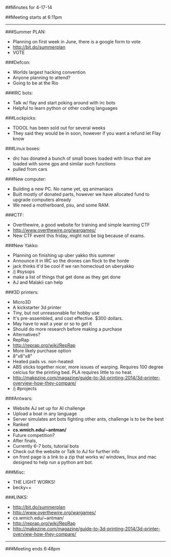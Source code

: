 ##Minutes for 4-17-14

##Meeting starts at 6:11pm

- - - 

###Summer PLAN:
* Planning on first week in June, there is a google form to vote
 * http://bit.do/summerplan
* VOTE

###Defcon:
* Worlds largest hacking convention
* Anyone planning to attend?
* Going to be at the Rio

###IRC bots:
* Talk w/ flay and start poking around with irc bots 
* Helpful to learn python or other coding languages

###Lockpicks:
* TOOOL has been sold out for several weeks
* They said they would be in soon, however if you want a refund let Flay know

###Linux boxes:
* drc has donated a bunch of small boxes loaded with linux that are loaded with some gps and similar such functions
* pulled from cars

###New computer:
* Building a new PC.  No name yet, qq animaniacs
* Built mostly of donated parts, however we have allocated fund to upgrade computers already
* We need a motherboard, psu, and some RAM.  

###CTF:
* Overthewire, a good website for training and simple learning CTF
 * http://www.overthewire.org/wargames/
* New CTF event this friday, might not be big because of exams.

###New Yakko:
* Planning on finishing up uber yakko this summer
* Announce it in IRC so the drones can flock to the horde
* jack thinks it'd be cool if we ran homecloud on uberyakko
* /j #sysops
* make a list of things that get done as they get done
* AJ and Malakii can help

###3D printers:
* Micro3D
 * A kickstarter 3d printer
 * Tiny, but not unreasonable for hobby use
 * It's pre-assembled, and cost effective.  $300 dollars.
 * May have to wait a year or so to get it
 * Should do more research before making a purchase
* Alternatives?
 * RepRap
  * http://reprap.org/wiki/RepRap
 * More likely purchase option
 * 8"x8"x8"
 * Heated pads vs. non-heated:
  * ABS sticks together nicer, more issues of warping.  Requires 100 degree celcius for the printing bed.  PLA requires little to no heat.  
* http://makezine.com/magazine/guide-to-3d-printing-2014/3d-printer-overview-how-they-compare/
* /j #projects

###Antwars:
* Website AJ set up for AI challenge
* Upload a boat in any language 
* Server simulates ant bots fighting other ants, challenge is to be the best
* Ranked 
* __cs.wmich.edu/~antman/__
* Future competition?
 * After finals, 
* Currently 6-7 bots, tutorial bots
* Check out the website or Talk to AJ for further info
* on front page is a link to a zip that works w/ windows, linux and mac designed to help run a python ant bot.  



###Misc:
* THE LIGHT WORKS!
 * becky++


###LINKS:
 * http://bit.do/summerplan
 * http://www.overthewire.org/wargames/
 * cs.wmich.edu/~antman/
 * http://reprap.org/wiki/RepRap
 * http://makezine.com/magazine/guide-to-3d-printing-2014/3d-printer-overview-how-they-compare/

- - - 

###Meeting ends 6:48pm

